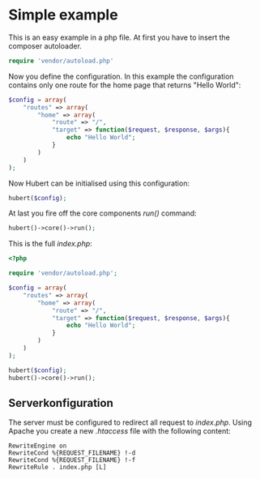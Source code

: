 # Simple example

This is an easy example in a php file. At first you have to insert the composer autoloader.
```php
require 'vendor/autoload.php'
```

Now you define the configuration. In this example the configuration contains only one route for the home page that returns "Hello World":
```php
$config = array(
    "routes" => array(
        "home" => array(
            "route" => "/", 
            "target" => function($request, $response, $args){
                echo "Hello World";
            }
        )
    )
);
```

Now Hubert can be initialised using this configuration:
```php
hubert($config);
```

At last you fire off the core components _run()_ command:
```php
hubert()->core()->run();
```


This is the full _index.php_:
```php
<?php

require 'vendor/autoload.php';

$config = array(
    "routes" => array(
        "home" => array(
            "route" => "/", 
            "target" => function($request, $response, $args){
                echo "Hello World";
            }
        )
    )
);

hubert($config);
hubert()->core()->run();
```

## Serverkonfiguration

The server must be configured to redirect all request to _index.php_. Using Apache you create a new _.htaccess_ file with the following content:
```rouge
RewriteEngine on
RewriteCond %{REQUEST_FILENAME} !-d
RewriteCond %{REQUEST_FILENAME} !-f
RewriteRule . index.php [L]
```